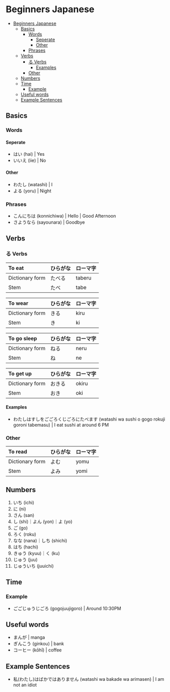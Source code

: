 # Beginners Japanese

- [Beginners Japanese](#beginners-japanese)
  - [Basics](#basics)
    - [Words](#words)
      - [Seperate](#seperate)
      - [Other](#other)
    - [Phrases](#phrases)
  - [Verbs](#verbs)
    - [る Verbs](#%E3%82%8B-verbs)
      - [Examples](#examples)
    - [Other](#other-1)
  - [Numbers](#numbers)
  - [Time](#time)
    - [Example](#example)
  - [Useful words](#useful-words)
  - [Example Sentences](#example-sentences)

## Basics

### Words

#### Seperate

- はい (hai) | Yes
- いいえ (iie) | No

#### Other

- わたし (watashi) | I
- よる (yoru) | Night

### Phrases

- こんにちは (konnichiwa) | Hello | Good Afternoon
- さようなら (sayounara) | Goodbye

## Verbs

### る Verbs

| To eat | ひらがな | ローマ字 |
|:---|:---|:---|
| Dictionary form | たべる | taberu |
| Stem | たべ | tabe |

| To wear | ひらがな | ローマ字 |
|:---|:---|:---|
| Dictionary form | きる | kiru |
| Stem | き | ki |

| To go sleep | ひらがな | ローマ字 |
|:---|:---|:---|
| Dictionary form | ねる | neru |
| Stem | ね | ne |

| To get up | ひらがな | ローマ字 |
|:---|:---|:---|
| Dictionary form | おきる | okiru |
| Stem | おき | oki |

#### Examples

- わたしはすしをごごろくじごろにたべます (watashi wa sushi o gogo rokuji goroni tabemasu) | I eat sushi at around 6 PM

### Other

| To read | ひらがな | ローマ字 |
|:---|:---|:---|
| Dictionary form | よむ | yomu |
| Stem | よみ | yomi |

## Numbers

1. いち (ichi)
2. に (ni)
3. さん (san)
4. し (shi)｜よん (yon)｜よ (yo)
5. ご (go)
6. ろく (roku)
7. なな (nana)｜しち (shichi)
8. はち (hachi)
9. きゅう (kyuu)｜く (ku)
10. じゅう (juu)
11. じゅういち (juuichi)

## Time

### Example

- ごごじゅうじごろ (gogojuujigoro) | Around 10:30PM

## Useful words

- まんが | manga
- ぎんこう (ginkou) | bank
- コーヒー (kōhī) | coffee

## Example Sentences

- 私(わたし)はばかではありません (watashi wa bakade wa arimasen) | I am not an idiot